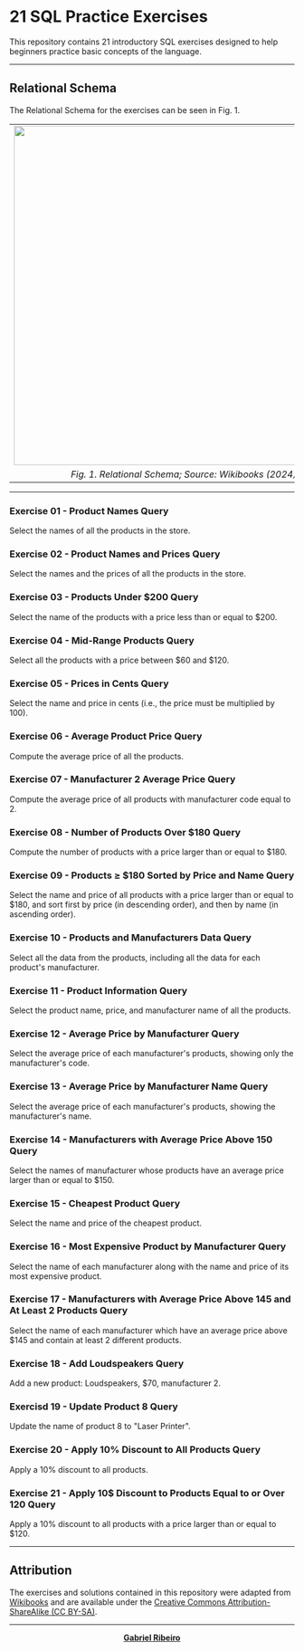 # 21 SQL Practice Exercises
This repository contains 21 introductory SQL exercises designed to help beginners practice basic concepts of the language.

----

## Relational Schema
The Relational Schema for the exercises can be seen in Fig. 1.

<table align="center">
  <tr>
    <td align="center">
      <img src='/figures/fig1_relational_schema.png.png' width="600">
    </td>
  </tr>
  <tr>
    <td align="center">
      <em>Fig. 1. Relational Schema;
      Source: Wikibooks (2024)</em>
    </td>
  </tr>
</table>

----

### Exercise 01 - Product Names Query
Select the names of all the products in the store.

### Exercise 02 - Product Names and Prices Query
Select the names and the prices of all the products in the store.

### Exercise 03 - Products Under $200 Query
Select the name of the products with a price less than or equal to $200.

### Exercise 04 - Mid-Range Products Query
Select all the products with a price between $60 and $120.

### Exercise 05 - Prices in Cents Query
Select the name and price in cents (i.e., the price must be multiplied by 100).

### Exercise 06 - Average Product Price Query
Compute the average price of all the products.

### Exercise 07 - Manufacturer 2 Average Price Query
Compute the average price of all products with manufacturer code equal to 2.

### Exercise 08 - Number of Products Over $180 Query
Compute the number of products with a price larger than or equal to $180.

### Exercise 09 - Products ≥ $180 Sorted by Price and Name Query
Select the name and price of all products with a price larger 
than or equal to $180, and sort first by price (in descending order),
and then by name (in ascending order).

### Exercise 10 - Products and Manufacturers Data Query
Select all the data from the products, including all the data for each product's manufacturer.

### Exercise 11 - Product Information Query
Select the product name, price, and manufacturer name of all the products.

### Exercise 12 - Average Price by Manufacturer Query
Select the average price of each manufacturer's products, showing only the manufacturer's code.

### Exercise 13 - Average Price by Manufacturer Name Query
Select the average price of each manufacturer's products, showing the manufacturer's name.

### Exercise 14 - Manufacturers with Average Price Above 150 Query
Select the names of manufacturer whose products have an average price larger than or equal to $150.

### Exercise 15 - Cheapest Product Query
Select the name and price of the cheapest product.

### Exercise 16 - Most Expensive Product by Manufacturer Query
Select the name of each manufacturer along with the name and price of its most expensive product.

### Exercise 17 - Manufacturers with Average Price Above 145 and At Least 2 Products Query
Select the name of each manufacturer which have an average price above $145 and contain at least 2 different products. 

### Exercise 18 - Add Loudspeakers Query
Add a new product: Loudspeakers, $70, manufacturer 2.

### Exercisd 19 - Update Product 8 Query
Update the name of product 8 to "Laser Printer".

### Exercise 20 - Apply 10% Discount to All Products Query
Apply a 10% discount to all products.

### Exercise 21 - Apply 10$ Discount to Products Equal to or Over 120 Query
Apply a 10% discount to all products with a price larger than or equal to $120.

----

## Attribution
The exercises and solutions contained in this repository were adapted from [Wikibooks](https://en.wikibooks.org/wiki/SQL_Exercises) and are available under the [Creative Commons Attribution-ShareAlike (CC BY-SA)](https://creativecommons.org).

---

<p align="center"><strong> <a href="https://www.linkedin.com/in/gabriel-ribeiro-data/" target="_blank">Gabriel Ribeiro</a></strong></p>
